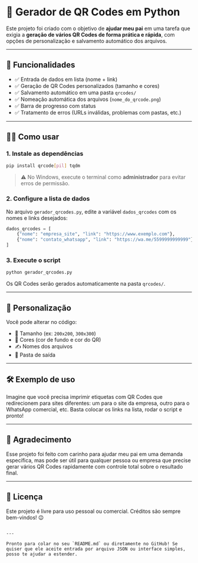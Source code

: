 # 🧾 Gerador de QR Codes em Python

Este projeto foi criado com o objetivo de **ajudar meu pai** em uma tarefa que exigia a **geração de vários QR Codes de forma prática e rápida**, com opções de personalização e salvamento automático dos arquivos.

---

## 📌 Funcionalidades

- ✅ Entrada de dados em lista (nome + link)
- ✅ Geração de QR Codes personalizados (tamanho e cores)
- ✅ Salvamento automático em uma pasta `qrcodes/`
- ✅ Nomeação automática dos arquivos (`nome_do_qrcode.png`)
- ✅ Barra de progresso com status
- ✅ Tratamento de erros (URLs inválidas, problemas com pastas, etc.)

---

## 🧑‍💻 Como usar

### 1. Instale as dependências

```bash
pip install qrcode[pil] tqdm
```

> ⚠️ No Windows, execute o terminal como **administrador** para evitar erros de permissão.

### 2. Configure a lista de dados

No arquivo `gerador_qrcodes.py`, edite a variável `dados_qrcodes` com os nomes e links desejados:

```python
dados_qrcodes = [
    {"nome": "empresa_site", "link": "https://www.exemplo.com"},
    {"nome": "contato_whatsapp", "link": "https://wa.me/5599999999999"}
]
```

### 3. Execute o script

```bash
python gerador_qrcodes.py
```

Os QR Codes serão gerados automaticamente na pasta `qrcodes/`.

---

## 🎨 Personalização

Você pode alterar no código:

- 📏 Tamanho (ex: `200x200`, `300x300`)
- 🎨 Cores (cor de fundo e cor do QR)
- ✍️ Nomes dos arquivos
- 📂 Pasta de saída

---

## 🛠 Exemplo de uso

Imagine que você precisa imprimir etiquetas com QR Codes que redirecionem para sites diferentes: um para o site da empresa, outro para o WhatsApp comercial, etc. Basta colocar os links na lista, rodar o script e pronto!

---

## 🤝 Agradecimento

Esse projeto foi feito com carinho para ajudar meu pai em uma demanda específica, mas pode ser útil para qualquer pessoa ou empresa que precise gerar vários QR Codes rapidamente com controle total sobre o resultado final.

---

## 📄 Licença

Este projeto é livre para uso pessoal ou comercial. Créditos são sempre bem-vindos! 😉

```

---

Pronto para colar no seu `README.md` ou diretamente no GitHub! Se quiser que ele aceite entrada por arquivo JSON ou interface simples, posso te ajudar a estender.
```
